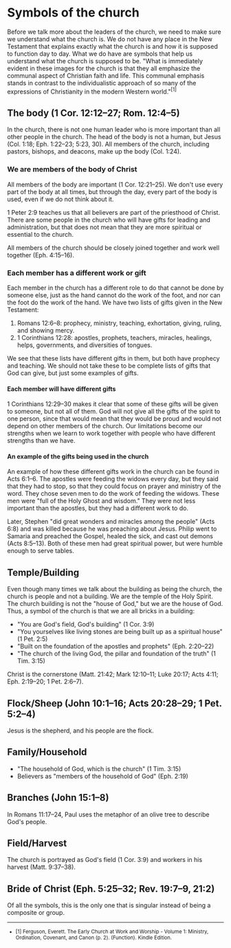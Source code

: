 # Symbols of the church

Before we talk more about the leaders of the church, we need to make sure we understand what the church is. We do not have any place in the New Testament that explains exactly what the church is and how it is supposed to function day to day. What we do have are symbols that help us understand what the church is supposed to be. "What is immediately evident in these images for the church is that they all emphasize the communal aspect of Christian faith and life. This communal emphasis stands in contrast to the individualistic approach of so many of the expressions of Christianity in the modern Western world."<sup>[1]</sup>

<!--talk about the universal unity of the church: Ephesians 4:4–5 and John 17:20–23-->

## The body (1 Cor. 12:12–27; Rom. 12:4–5)

In the church, there is not one human leader who is more important than all other people in the church. The head of the body is not a human, but Jesus (Col. 1:18; Eph. 1:22–23; 5:23, 30). All members of the church, including pastors, bishops, and deacons, make up the body (Col. 1:24).

### We are members of the body of Christ

All members of the body are important (1 Cor. 12:21–25). We don't use every part of the body at all times, but through the day, every part of the body is used, even if we do not think about it.

1 Peter 2:9 teaches us that all believers are part of the priesthood of Christ. There are some people in the church who will have gifts for leading and administration, but that does not mean that they are more spiritual or essential to the church.

All members of the church should be closely joined together and work well together (Eph. 4:15–16).

### Each member has a different work or gift

Each member in the church has a different role to do that cannot be done by someone else, just as the hand cannot do the work of the foot, and nor can the foot do the work of the hand. We have two lists of gifts given in the New Testament:

1. Romans 12:6–8: prophecy, ministry, teaching, exhortation, giving, ruling, and showing mercy.
2. 1 Corinthians 12:28: apostles, prophets, teachers, miracles, healings, helps, governments, and diversities of tongues.

We see that these lists have different gifts in them, but both have prophecy and teaching. We should not take these to be complete lists of gifts that God can give, but just some examples of gifts.

#### Each member will have different gifts

1 Corinthians 12:29–30 makes it clear that some of these gifts will be given to someone, but not all of them. God will not give all the gifts of the spirit to one person, since that would mean that they would be proud and would not depend on other members of the church. Our limitations become our strengths when we learn to work together with people who have different strengths than we have.

#### An example of the gifts being used in the church

An example of how these different gifts work in the church can be found in Acts 6:1–6. The apostles were feeding the widows every day, but they said that they had to stop, so that they could focus on prayer and ministry of the word. They chose seven men to do the work of feeding the widows. These men were "full of the Holy Ghost and wisdom." They were not less important than the apostles, but they had a different work to do.

Later, Stephen "did great wonders and miracles among the people" (Acts 6:8) and was killed because he was preaching about Jesus. Philip went to Samaria and preached the Gospel, healed the sick, and cast out demons (Acts 8:5–13). Both of these men had great spiritual power, but were humble enough to serve tables.

## Temple/Building

Even though many times we talk about the building as being the church, the church is people and not a building. We are the temple of the Holy Spirit. The church building is not the "house of God," but we are the house of God. Thus, a symbol of the church is that we are all bricks in a building:

- "You are God's field, God's building" (1 Cor. 3:9)
- "You yourselves like living stones are being built up as a spiritual house" (1 Pet. 2:5)
- "Built on the foundation of the apostles and prophets" (Eph. 2:20–22)
- "The church of the living God, the pillar and foundation of the truth" (1 Tim. 3:15)

Christ is the cornerstone (Matt. 21:42; Mark 12:10–11; Luke 20:17; Acts 4:11; Eph. 2:19–20; 1 Pet. 2:6–7).

## Flock/Sheep (John 10:1–16; Acts 20:28–29; 1 Pet. 5:2–4)

Jesus is the shepherd, and his people are the flock.

## Family/Household

- "The household of God, which is the church" (1 Tim. 3:15)
- Believers as "members of the household of God" (Eph. 2:19)

## Branches (John 15:1–8)

In Romans 11:17–24, Paul uses the metaphor of an olive tree to describe God's people.

## Field/Harvest

The church is portrayed as God's field (1 Cor. 3:9) and workers in his harvest (Matt. 9:37–38).

## Bride of Christ (Eph. 5:25–32; Rev. 19:7–9, 21:2)

Of all the symbols, this is the only one that is singular instead of being a composite or group.

---

<small>

- [1] Ferguson, Everett. The Early Church at Work and Worship - Volume 1: Ministry, Ordination, Covenant, and Canon (p. 2). (Function). Kindle Edition.

</small>

